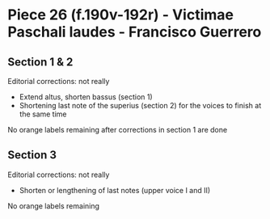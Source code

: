 # Piece 26 (f.190v-192r) - Victimae Paschali laudes - Francisco Guerrero


## Section 1 & 2

Editorial corrections: not really
- Extend altus, shorten bassus (section 1)
- Shortening last note of the superius (section 2) for the voices to finish at the same time

No orange labels remaining after corrections in section 1 are done


## Section 3

Editorial corrections: not really
- Shorten or lengthening of last notes (upper voice I and II)

No orange labels remaining
